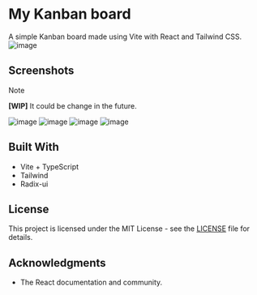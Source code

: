 # My Kanban board

A simple Kanban board made using Vite with React and Tailwind CSS.
![image](https://github.com/user-attachments/assets/291927f9-cc48-4f26-a1d4-536414e07734)

## Screenshots

> [!NOTE]
> **[WIP]** It could be change in the future.

![image](https://github.com/user-attachments/assets/adb3f9f1-a26f-4844-a0e5-42e6c3d51748)
![image](https://github.com/user-attachments/assets/d0fb4f8d-6d12-4f24-b068-4674920a82dc)
![image](https://github.com/user-attachments/assets/72b52885-6b76-4af5-99a8-36bb4219a5b2)
![image](https://github.com/user-attachments/assets/a3436546-ebb4-441c-aae0-6d707943dcec)

## Built With

- Vite + TypeScript
- Tailwind
- Radix-ui

## License

This project is licensed under the MIT License - see the [LICENSE](LICENSE) file for details.

## Acknowledgments

- The React documentation and community.
